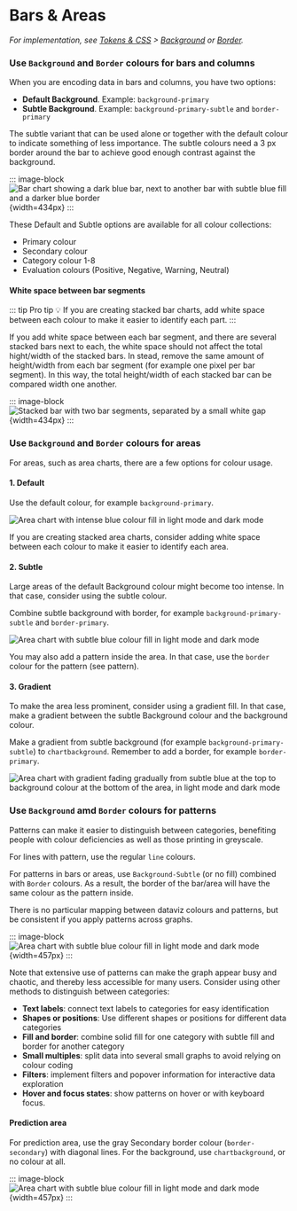 # Bars & Areas

*For implementation, see [Tokens & CSS](/foundations/data-visualization/tokens/introduction/) > [Background](/foundations/data-visualization/tokens/background/) or [Border](/foundations/data-visualization/tokens/border/).*

### Use `Background` and `Border` colours for bars and columns

When you are encoding data in bars and columns, you have two options:
- **Default Background**. Example: `background-primary` 
- **Subtle Background**. Example: `background-primary-subtle` and `border-primary`   

The subtle variant that can be used alone or together with the default colour to indicate something of less importance. The subtle colours need a 3 px border around the bar to achieve good enough contrast against the background.

::: image-block
![Bar chart showing a dark blue bar, next to another bar with subtle blue fill and a darker blue border](/foundations/dataviz/element-bar.png){width=434px}
:::

These Default and Subtle options are available for all colour collections:
- Primary colour
- Secondary colour
- Category colour 1-8
- Evaluation colours (Positive, Negative, Warning, Neutral)

#### White space between bar segments

::: tip Pro tip 💡
If you are creating stacked bar charts, add white space between each colour to make it easier to identify each part.
:::

If you add white space between each bar segment, and there are several stacked bars next to each, the white space should not affect the total hight/width of the stacked bars. In stead, remove the same amount of height/width from each bar segment (for example one pixel per bar segment). In this way, the total height/width of each stacked bar can be compared width one another.

::: image-block
![Stacked bar with two bar segments, separated by a small white gap](/foundations/dataviz/bar-whitespace.png){width=434px}
:::

### Use `Background` and `Border` colours for areas

For areas, such as area charts, there are a few options for colour usage.

#### 1. Default

Use the default colour, for example `background-primary`.

![Area chart with intense blue colour fill in light mode and dark mode](/foundations/dataviz/element-area-default.png)

If you are creating stacked area charts, consider adding white space between each colour to make it easier to identify each area.

#### 2. Subtle

Large areas of the default Background colour might become too intense. In that case, consider using the subtle colour.

Combine subtle background with border, for example `background-primary-subtle` and `border-primary`.

![Area chart with subtle blue colour fill in light mode and dark mode](/foundations/dataviz/element-area-subtle.png)

You may also add a pattern inside the area. In that case, use the `border` colour for the pattern (see pattern).

#### 3. Gradient

To make the area less prominent, consider using a gradient fill. In that case, make a gradient between the subtle Background colour and the background colour.


Make a gradient from subtle background (for example `background-primary-subtle`) to `chartbackground`. Remember to add a border, for example `border-primary`.

![Area chart with gradient fading gradually from subtle blue at the top to background colour at the bottom of the area, in light mode and dark mode](/foundations/dataviz/element-area-gradient.png)

### Use `Background` amd `Border` colours for patterns

Patterns can make it easier to distinguish between categories, benefiting people with colour deficiencies as well as those printing in greyscale. 

For lines with pattern, use the regular `line` colours.  

For patterns in bars or areas, use `Background-Subtle` (or no fill) combined with `Border` colours. As a result, the border of the bar/area will have the same colour as the pattern inside.

There is no particular mapping between dataviz colours and patterns, but be consistent if you apply patterns across graphs.

::: image-block
![Area chart with subtle blue colour fill in light mode and dark mode](/foundations/dataviz/element-pattern.png){width=457px}
:::

Note that extensive use of patterns can make the graph appear busy and chaotic, and thereby less accessible for many users. 
Consider using other methods to distinguish between categories:
- **Text labels**: connect text labels to categories for easy identification
- **Shapes or positions**: Use different shapes or positions for different data categories
- **Fill and border**: combine solid fill for one category with subtle fill and border for another category
- **Small multiples**: split data into several small graphs to avoid relying on colour coding
- **Filters**: implement filters and popover information for interactive data exploration
- **Hover and focus states**: show patterns on hover or with keyboard focus.

#### Prediction area
For prediction area, use the gray Secondary border colour (`border-secondary`) with diagonal lines. For the background, use `chartbackground`, or no colour at all.

::: image-block
![Area chart with subtle blue colour fill in light mode and dark mode](/foundations/dataviz/element-pattern-prediction.png){width=457px}
:::
